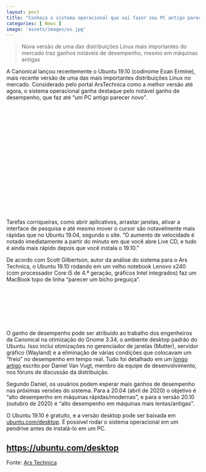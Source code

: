 ```yaml
---
layout: post
title: "Conheça o sistema operacional que vai fazer seu PC antigo parecer novo"
categories: [ News ]
image: 'assets/images/os.jpg'
---
```


> Nova versão de uma das distribuições Linux mais importantes do mercado traz ganhos notáveis de desempenho, mesmo em máquinas antigas

A Canonical lançou recentemente o Ubuntu 19.10 (codinome Eoan Ermine), mais recente versão de uma das mais importantes distribuições Linux no mercado. Considerado pelo portal ArsTechnica como a melhor versão até agora, o sistema operacional ganha destaque pelo notável ganho de desempenho, que faz até “um PC antigo parecer novo”.

<!-- QUADRADO -->
<script async src="//pagead2.googlesyndication.com/pagead/js/adsbygoogle.js"></script>
<ins class="adsbygoogle"
style="display:inline-block;width:336px;height:280px"
data-ad-client="ca-pub-2838251107855362"
data-ad-slot="5351066970"></ins>
<script>
(adsbygoogle = window.adsbygoogle || []).push({});
</script>

Tarefas corriqueiras, como abrir aplicativos, arrastar janelas, ativar a interface de pesquisa e até mesmo mover o cursor são notavelmente mais rápidas que no Ubuntu 19.04, segundo o site. “O aumento de velocidade é notado imediatamente a partir do minuto em que você abre Live CD, e tudo é ainda mais rápido depois que você instala o 19.10.”

De acordo com Scott Gilbertson, autor da análise do sistema para o Ars Technica, o Ubuntu 19.10 rodando em um velho notebook Lenovo x240 (com processador Core i5 de 4.ª geração, gráficos Intel integrados) faz um MacBook topo de linha “parecer um bicho preguiça”.

<!-- MINI ANÚNCIO -->
<script async src="//pagead2.googlesyndication.com/pagead/js/adsbygoogle.js"></script>
<!-- Games Root -->
<ins class="adsbygoogle"
style="display:inline-block;width:730px;height:95px"
data-ad-client="ca-pub-2838251107855362"
data-ad-slot="5351066970"></ins>
<script>
(adsbygoogle = window.adsbygoogle || []).push({});
</script>

O ganho de desempenho pode ser atribuído ao trabalho dos engenheiros da Canonical na otimização do Gnome 3.34, o ambiente desktop padrão do Ubuntu. Isso inclui otimizações no gerenciador de janelas (Mutter), servidor gráfico (Wayland) e a eliminação de várias condições que colocavam um “freio” no desempenho em tempo real. Tudo foi detalhado em um [longo artigo](https://discourse.ubuntu.com/t/boosting-the-real-time-performance-of-gnome-shell-3-34-in-ubuntu-19-10/13095) escrito por Daniel Van Vugt, membro da equipe de desenvolvimento, nos fóruns de discussão da distribuição.

Segundo Daniel, os usuários podem esperar mais ganhos de desempenho nas próximas versões do sistema. Para a 20.04 (abril de 2020) o objetivo é “alto desempenho em máquinas rápidas/modernas”, e para a versão 20.10 (outubro de 2020) é “alto desempenho em máquinas mais lentas/antigas”.

O Ubuntu 19.10 é gratuito, e a versão desktop pode ser baixada em [ubuntu.com/desktop](https://ubuntu.com/desktop). É possível rodar o sistema operacional em um pendrive antes de instalá-lo em um PC.

## <https://ubuntu.com/desktop>

<!-- RETANGULO LARGO 2 -->
<script async src="//pagead2.googlesyndication.com/pagead/js/adsbygoogle.js"></script>
<ins class="adsbygoogle"
style="display:block; text-align:center;"
data-ad-layout="in-article"
data-ad-format="fluid"
data-ad-client="ca-pub-2838251107855362"
data-ad-slot="8549252987"></ins>
<script>
(adsbygoogle = window.adsbygoogle || []).push({});
</script>

Fonte: [Ars Technica](https://arstechnica.com/gadgets/2019/11/ubuntu-19-10-quite-simply-the-best-ubuntu-canonical-has-ever-released/)
